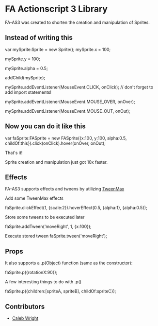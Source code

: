 FA Actionscript 3 Library
=========================

FA-AS3 was created to shorten the creation and manipulation of Sprites.


## Instead of writing this ##

var mySprite:Sprite = new Sprite();
mySprite.x = 100;

mySprite.y = 100;

mySprite.alpha = 0.5;

addChild(mySprite);

mySprite.addEventListener(MouseEvent.CLICK, onClick); // don't forget to add import statements!

mySprite.addEventListener(MouseEvent.MOUSE_OVER, onOver);

mySprite.addEventListener(MouseEvent.MOUSE_OUT, onOut);

## Now you can do it like this ##
var faSprite:FASprite = new FASprite({x:100, y:100, alpha:0.5, childOf:this}).click(onClick).hover(onOver, onOut);

That's it!

Sprite creation and manipulation just got 10x faster.


## Effects ##

FA-AS3 supports effects and tweens by utilizing [TweenMax](http://tweenmax.com)

Add some TweenMax effects

faSprite.clickEffect(1, {scale:2}).hoverEffect(0.5, {alpha:1}, {alpha:0.5});


Store some tweens to be executed later

faSprite.addTween('moveRight', 1, {x:100});


Execute stored tween
faSprite.tween('moveRight');


## Props ##

It also supports a .p(Object) function (same as the constructor):

faSprite.p({rotationX:90});


A few interesting things to do with .p()

faSprite.p({children:[spriteA, spriteB], childOf:spriteC});


## Contributors ##
  * [Caleb Wright](http://fabrikagency.com)
